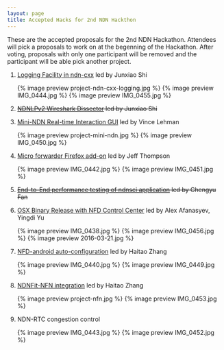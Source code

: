 ```yaml
---
layout: page
title: Accepted Hacks for 2nd NDN Hackthon
---
```


These are the accepted proposals for the 2nd NDN Hackathon. Attendees will pick a proposals to work on at the begenning of the Hackathon. After voting, proposals with only one participant will be removed and the participant will be able pick another project.

1. [Logging Facility in ndn-cxx](https://www.dropbox.com/s/huac1by1zze18f0/logging.pptx?dl=0) 
led by Junxiao Shi

    {% image preview project-ndn-cxx-logging.jpg %}
    {% image preview IMG_0444.jpg %}
    {% image preview IMG_0455.jpg %}

2. <del>[NDNLPv2 Wireshark Dissector](https://www.dropbox.com/s/vnre1thbipjzd1d/Wireshark.pptx?dl=0) 
led by Junxiao Shi</del>

3. [Mini-NDN Real-time Interaction GUI](https://www.dropbox.com/s/uo5zy875sd6jiqx/minindn-gui-proposal.pptx?dl=0) 
led by Vince Lehman

    {% image preview project-mini-ndn.jpg %}
    {% image preview IMG_0450.jpg %}
 
4. [Micro forwarder Firefox add-on](https://www.dropbox.com/s/ywjujmfcj3sxm2w/Micro%20forwarder%20Firefox%20add-on.pptx?dl=0)
led by Jeff Thompson

    {% image preview IMG_0442.jpg %}
    {% image preview IMG_0451.jpg %}

5. <del>[End­-to-­End performance testing of ndn­sci application](https://www.dropbox.com/s/5xptnk1y8p0uquq/ndn-sci.pptx?dl=0)
led by Chengyu Fan</del>

6. [OSX Binary Release with NFD Control Center](https://www.dropbox.com/s/lc6zln3ty5ptm1q/ndn-hackathon-osx-binary-release.pptx?dl=0)
led by Alex Afanasyev, Yingdi Yu

    {% image preview IMG_0438.jpg %}
    {% image preview IMG_0456.jpg %}
    {% image preview 2016-03-21.jpg %}

7. [NFD-android auto-configuration](https://www.dropbox.com/s/2y8qp72czzkhxc5/NFD-android%20auto-configuration.pptx?dl=0)
led by Haitao Zhang

    {% image preview IMG_0440.jpg %}
    {% image preview IMG_0449.jpg %}
 
8. [NDNFit-NFN integration](https://www.dropbox.com/s/lwzclkd24x22cae/NDNFit%20-%20NFN%20integration.pptx?dl=0)
led by Haitao Zhang

    {% image preview project-nfn.jpg %}
    {% image preview IMG_0453.jpg %}

9. NDN-RTC congestion control

    {% image preview IMG_0443.jpg %}
    {% image preview IMG_0452.jpg %}
